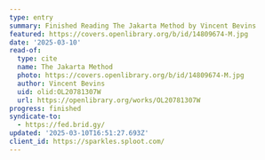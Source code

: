 ```yaml
---
type: entry
summary: Finished Reading The Jakarta Method by Vincent Bevins
featured: https://covers.openlibrary.org/b/id/14809674-M.jpg
date: '2025-03-10'
read-of:
  type: cite
  name: The Jakarta Method
  photo: https://covers.openlibrary.org/b/id/14809674-M.jpg
  author: Vincent Bevins
  uid: olid:OL20781307W
  url: https://openlibrary.org/works/OL20781307W
progress: finished
syndicate-to:
  - https://fed.brid.gy/
updated: '2025-03-10T16:51:27.693Z'
client_id: https://sparkles.sploot.com/
---
```


